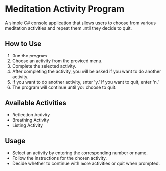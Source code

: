 # Meditation Activity Program

A simple C# console application that allows users to choose from various meditation activities and repeat them until they decide to quit.

## How to Use

1. Run the program.
2. Choose an activity from the provided menu.
3. Complete the selected activity.
4. After completing the activity, you will be asked if you want to do another activity.
5. If you want to do another activity, enter 'y.' If you want to quit, enter 'n.'
6. The program will continue until you choose to quit.

## Available Activities

- Reflection Activity
- Breathing Activity
- Listing Activity

## Usage

- Select an activity by entering the corresponding number or name.
- Follow the instructions for the chosen activity.
- Decide whether to continue with more activities or quit when prompted.